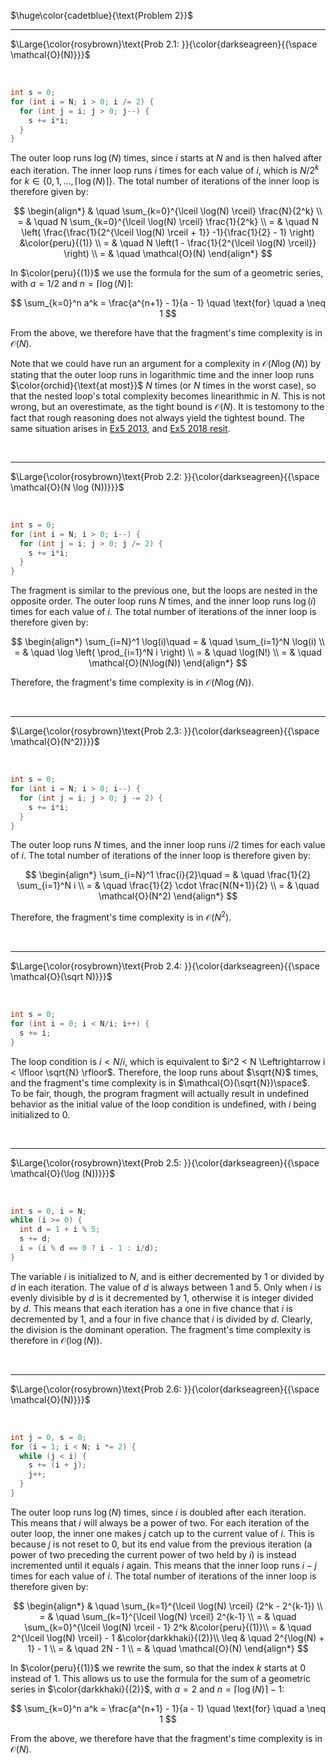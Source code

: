 $\huge\color{cadetblue}{\text{Problem 2}}$

----------------------

$\Large{\color{rosybrown}\text{Prob 2.1: }}{\color{darkseagreen}{{\space \mathcal{O}(N)}}}$  

<br/>

```c
int s = 0;
for (int i = N; i > 0; i /= 2) {
  for (int j = i; j > 0; j--) {
    s += i*i;
  }
}
```

The outer loop runs $\log(N)$ times, since $i$ starts at $N$ and is then halved after each iteration. The inner loop runs $i$ times for each value of $i$, which is $N/2^k$ for $k \in \lbrace 0, 1, \dots, \lceil \log(N) \rceil \rbrace$. The total number of iterations of the inner loop is therefore given by:

$$
\begin{align*}
& \quad \sum_{k=0}^{\lceil \log(N) \rceil} \frac{N}{2^k} \\
= & \quad N \sum_{k=0}^{\lceil \log(N) \rceil} \frac{1}{2^k} \\
= & \quad N \left( \frac{\frac{1}{2^{\lceil \log(N) \rceil + 1}} -1}{\frac{1}{2} - 1} \right) &\color{peru}{(1)} \\
= & \quad N \left(1 - \frac{1}{2^{\lceil \log(N) \rceil}} \right) \\
= & \quad \mathcal{O}(N)
\end{align*}
$$

In $\color{peru}{(1)}$ we use the formula for the sum of a geometric series, with $a = 1/2$ and $n = \lceil \log(N) \rceil$:

$$
\sum_{k=0}^n a^k = \frac{a^{n+1} - 1}{a - 1} \quad \text{for} \quad a \neq 1
$$

From the above, we therefore have that the fragment's time complexity is in $\mathcal{O}(N)$.

Note that we could have run an argument for a complexity in $\mathcal{O}(N \log(N))$ by stating that the outer loop runs in logarithmic time and the inner loop runs $\color{orchid}{\text{at most}}$ $N$ times (or $N$ times in the worst case), so that the nested loop's total complexity becomes linearithmic in $N$. This is not wrong, but an overestimate, as the tight bound is $\mathcal{O}(N)$. It is testomony to the fact that rough reasoning does not always yield the tightest bound. The same situation arises in [Ex5 2013](https://github.com/pl3onasm/Imperative-programming/blob/main/IP-Finals/2013/problem3.md#ex5-colorrosybrownmathcalon), and [Ex5 2018 resit](https://github.com/pl3onasm/Imperative-programming/blob/main/IP-Finals/2018resit/problem2.md#ex5-colorrosybrownmathcalon).

<br/>

----------------------

$\Large{\color{rosybrown}\text{Prob 2.2: }}{\color{darkseagreen}{{\space \mathcal{O}(N \log (N))}}}$  

<br/>

```c
int s = 0;
for (int i = N; i > 0; i--) {
  for (int j = i; j > 0; j /= 2) {
    s += i*i;
  }
}
```

The fragment is similar to the previous one, but the loops are nested in the opposite order. The outer loop runs $N$ times, and the inner loop runs $\log(i)$ times for each value of $i$. The total number of iterations of the inner loop is therefore given by:

$$
\begin{align*}
\sum_{i=N}^1 \log(i)\quad 
= & \quad \sum_{i=1}^N \log(i) \\
= & \quad \log \left( \prod_{i=1}^N i \right) \\
= & \quad \log(N!) \\
= & \quad \mathcal{O}(N\log(N))
\end{align*}
$$

Therefore, the fragment's time complexity is in $\mathcal{O}(N\log(N))$.

<br/>

----------------------

$\Large{\color{rosybrown}\text{Prob 2.3: }}{\color{darkseagreen}{{\space \mathcal{O}(N^2)}}}$  

<br/>

```c
int s = 0;
for (int i = N; i > 0; i--) {
  for (int j = i; j > 0; j -= 2) {
    s += i*i;
  }
}
```

The outer loop runs $N$ times, and the inner loop runs $i/2$ times for each value of $i$. The total number of iterations of the inner loop is therefore given by:

$$
\begin{align*}
 \sum_{i=N}^1 \frac{i}{2}\quad
= & \quad \frac{1}{2} \sum_{i=1}^N i \\
= & \quad \frac{1}{2} \cdot \frac{N(N+1)}{2} \\
= & \quad \mathcal{O}(N^2)
\end{align*}
$$

Therefore, the fragment's time complexity is in $\mathcal{O}(N^2)$.

<br/>

----------------------

$\Large{\color{rosybrown}\text{Prob 2.4: }}{\color{darkseagreen}{{\space \mathcal{O}(\sqrt N)}}}$  

<br/>

```c
int s = 0;
for (int i = 0; i < N/i; i++) {
  s += i;
}
```

The loop condition is $i < N/i$, which is equivalent to $i^2 < N \Leftrightarrow i < \lfloor \sqrt{N} \rfloor$. Therefore, the loop runs about $\sqrt{N}$ times, and the fragment's time complexity is in $\mathcal{O}(\sqrt{N})\space$.  
To be fair, though, the program fragment will actually result in undefined behavior as the initial value of the loop condition is undefined, with $i$ being initialized to 0.

<br/>

----------------------

$\Large{\color{rosybrown}\text{Prob 2.5: }}{\color{darkseagreen}{{\space \mathcal{O}(\log (N))}}}$  

<br/>

```c
int s = 0, i = N;
while (i >= 0) {
  int d = 1 + i % 5;
  s += d;
  i = (i % d == 0 ? i - 1 : i/d);
}
```

The variable $i$ is initialized to $N$, and is either decremented by $1$ or divided by $d$ in each iteration. The value of $d$ is always between $1$ and $5$. Only when $i$ is evenly divisible by $d$ is it decremented by $1$, otherwise it is integer divided by $d$. This means that each iteration has a one in five chance that $i$ is decremented by $1$, and a four in five chance that $i$ is divided by $d$. Clearly, the division is the dominant operation. The fragment's time complexity is therefore in $\mathcal{O}(\log(N))$.

<br/>

----------------------

$\Large{\color{rosybrown}\text{Prob 2.6: }}{\color{darkseagreen}{{\space \mathcal{O}(N)}}}$  

<br/>

```c
int j = 0, s = 0;
for (i = 1; i < N; i *= 2) {
  while (j < i) {
    s += (i + j);
    j++;
  }
}
```

The outer loop runs $\log(N)$ times, since $i$ is doubled after each iteration. This means that $i$ will always be a power of two. For each iteration of the outer loop, the inner one makes $j$ catch up to the current value of $i$. This is because $j$ is not reset to 0, but its end value from the previous iteration (a power of two preceding the current power of two held by $i$) is instead incremented until it equals $i$ again. This means that the inner loop runs $i - j$ times for each value of $i$. The total number of iterations of the inner loop is therefore given by:

$$
\begin{align*}
& \quad \sum_{k=1}^{\lceil \log(N) \rceil} (2^k - 2^{k-1}) \\
= & \quad \sum_{k=1}^{\lceil \log(N) \rceil} 2^{k-1} \\
= & \quad \sum_{k=0}^{\lceil \log(N) \rceil - 1} 2^k &\color{peru}{(1)}\\
= & \quad 2^{\lceil \log(N) \rceil} - 1 &\color{darkkhaki}{(2)}\\
\leq & \quad 2^{\log(N) + 1} - 1 \\
= & \quad 2N - 1 \\
= & \quad \mathcal{O}(N)
\end{align*}
$$

In $\color{peru}{(1)}$ we rewrite the sum, so that the index $k$ starts at $0$ instead of $1$. This allows us to use the formula for the sum of a geometric series in $\color{darkkhaki}{(2)}$, with $a = 2$ and $n = \lceil \log(N) \rceil - 1$:

$$
\sum_{k=0}^n a^k = \frac{a^{n+1} - 1}{a - 1} \quad \text{for} \quad a \neq 1
$$

From the above, we therefore have that the fragment's time complexity is in $\mathcal{O}(N)$.

<br/>